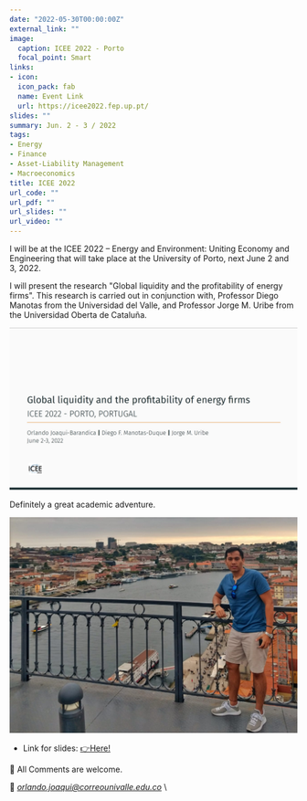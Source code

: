 ```yaml
---
date: "2022-05-30T00:00:00Z"
external_link: ""
image:
  caption: ICEE 2022 - Porto
  focal_point: Smart
links:
- icon: 
  icon_pack: fab
  name: Event Link
  url: https://icee2022.fep.up.pt/
slides: ""
summary: Jun. 2 - 3 / 2022
tags:
- Energy
- Finance
- Asset-Liability Management
- Macroeconomics
title: ICEE 2022
url_code: ""
url_pdf: ""
url_slides: ""
url_video: ""
---
```



I will be at the ICEE 2022 – Energy and Environment: Uniting Economy and Engineering that will take place at the University of Porto, next June 2 and 3, 2022.

I will present the research "Global liquidity and the profitability of energy firms". This research is carried out in conjunction with, Professor Diego Manotas from the Universidad del Valle, and Professor Jorge M. Uribe from the Universidad Oberta de Cataluña.


![png](./porto2.png)


Definitely a great academic adventure.


![png](./porto.png)


* Link for slides: [👉Here!](https://juniorjb5.github.io/ICEE2022/Presentation_ICEE_2022.html#1)


👋 All Comments are welcome. 

📩 *orlando.joaqui@correounivalle.edu.co* \








